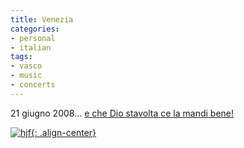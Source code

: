 ```yaml
---
title: Venezia
categories:
- personal
- italian
tags:
- vasco
- music
- concerts
---
```

21 giugno 2008... [e che Dio stavolta ce la mandi bene!]({{site.url}}/2007/06/16/porco-d/ "{{site.url}}/2007/06/16/porco-d/" )

[![hjf]({{site.url}}/assets/images/889.jpg){: .align-center}]({{site.url}}/assets/images/889.jpg "hjf" )

